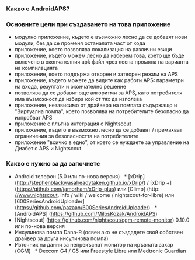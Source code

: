 ### Какво е AndroidAPS?

### Основните цели при създаването на това приложение

* модулно приложение, където е възможно лесно да се добавят нови модули, без да се променя останалата част от кода
* приложение, което позволява локализация на различни езици
* приложение, където можем лесно да изберем това, което ще бъде включено в окончателния apk файл чрез лесна промяна на варианта на компилацията
* приложение, което поддържа отворен и затворен режим на APS
* приложение, където можете да видите как работи APS: параметри на входа, резултати и окончателно решение
* позволява да се добавят още алгоритми за APS, като потребителя има възможност да избира кой от тях да използва
* приложение, независимо от драйвера на помпата съдържащо и "Виртуална помпа", което позволява на потребителите безопасно да изпробват APS
* приложение с плътна интеграция с Nightscout
* приложение, където е възможно лесно да се добавят / премахват ограничения за безопасността на потребителите
* приложение "всичко в едно", от което се нуждаете за управление на Диабет с APS и Nightscout

### Какво е нужно за да започнете

* Android телефон (5.0 или по-нова версия)
  * [xDrip] (http://stephenblackwasalreadytaken.github.io/xDrip/) / [xDrip +] (https://github.com/jamorham/xDrip-plus) или [Glimp] (http: //www.nightscout. info / wiki / welcome / nightscout-for-libre) или [600SeriesAndroidUploader] (https://github.com/pazaan/600SeriesAndroidUploader)
  * [AndroidAPS] (https://github.com/MilosKozak/AndroidAPS)
* [Nightscout] (https://github.com/nightscout/cgm-remote-monitor) 0.10.0 или по-нова версия
* Инсулинова помпа Dana-R (освен ако не създадете свой собствен драйвер за друга инсулинова помпа)
* Източник на данни за непрекъснат монитор на кръвната захар (CGM)
  * Dexcom G4 / G5 или Freestyle Libre или Medtronic Guardian